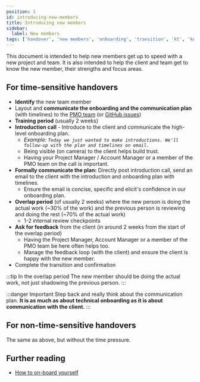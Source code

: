 ```yaml
---
position: 1
id: introducing-new-members
title: Introducing new members
sidebar:
  label: New members
tags: ['handover', 'new members', 'onboarding', 'transition', 'kt', 'knowledge transfer']
---
```


This document is intended to help new members get up to speed with a new project and team. It is also intended to help the client and team get to know the new member, their strengths and focus areas.

## For time-sensitive handovers

- **Identify** the new team member
- Layout and **communicate the onboarding and the communication plan** (with timelines) to the [PMO team](mailto:pmo@axioned.com) (or [GitHub issues](https://github.com/axioned/plan/issues/new))
- **Training period** (usually 2 weeks)
- **Introduction call** - Introduce to the client and communicate the high-level onboarding plan.
  - *Example: `Today we just wanted to make introductions. We'll follow-up with the plan and timelines on email.`*
  - Being visible (on camera) to the client helps build trust.
  - Having your Project Manager / Account Manager or a member of the PMO team on the call is important.
- **Formally communicate the plan:** Directly post introduction call, send an email to the client with the introduction and onboarding plan with timelines.
  - Ensure the email is concise, specific and elicit's confidence in our onboarding plan.
- **Overlap period** (of usually 2 weeks) where the new person is doing the actual work (~30% of the work) and the previous person is reviewing and doing the rest (~70% of the actual work)
  - 1-2 internal review checkpoints
- **Ask for feedback** from the client (in around 2 weeks from the start of the overlap period)
  - Having the Project Manager, Account Manager or a member of the PMO team be here often helps too.
  - Manage the feedback loop (with the client) and ensure the client is happy with the new member.
- Complete the transition and confirmation

:::tip In the overlap period
The new member should be doing the actual work, not just shadowing the previous person.
:::

:::danger Important
Step back and really think about the communication plan. **It is as much as about technical onboarding as it is about communication with the client.**
:::

## For non-time-sensitive handovers

The same as above, but without the time pressure.

## Further reading

- [How to on-board yourself](/docs/playbook/onboardyourself.md)
